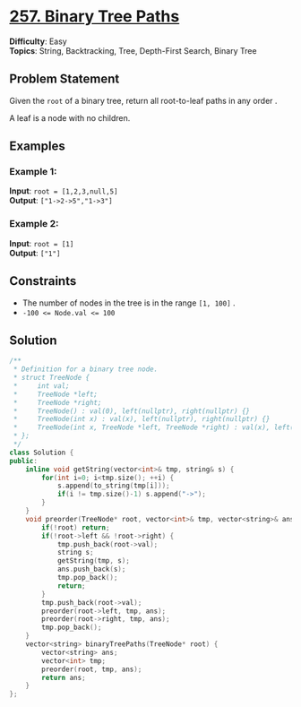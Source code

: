# [257. Binary Tree Paths](https://leetcode.com/problems/binary-tree-paths/)

**Difficulty**: Easy  
**Topics**: String, Backtracking, Tree, Depth-First Search, Binary Tree

## Problem Statement

Given the `root` of a binary tree, return all root-to-leaf paths in any order .

A leaf is a node with no children.

## Examples

### Example 1:

**Input**: `root = [1,2,3,null,5]`  
**Output**: `["1->2->5","1->3"] `



### Example 2:

**Input**: `root = [1]`  
**Output**: `["1"] ` 



## Constraints

- The number of nodes in the tree is in the range `[1, 100]` .
- `-100 <= Node.val <= 100`

## Solution
```cpp
/**
 * Definition for a binary tree node.
 * struct TreeNode {
 *     int val;
 *     TreeNode *left;
 *     TreeNode *right;
 *     TreeNode() : val(0), left(nullptr), right(nullptr) {}
 *     TreeNode(int x) : val(x), left(nullptr), right(nullptr) {}
 *     TreeNode(int x, TreeNode *left, TreeNode *right) : val(x), left(left), right(right) {}
 * };
 */
class Solution {
public:
    inline void getString(vector<int>& tmp, string& s) {
        for(int i=0; i<tmp.size(); ++i) {
            s.append(to_string(tmp[i]));
            if(i != tmp.size()-1) s.append("->");
        }
    }
    void preorder(TreeNode* root, vector<int>& tmp, vector<string>& ans) {
        if(!root) return;
        if(!root->left && !root->right) {
            tmp.push_back(root->val);
            string s;
            getString(tmp, s);
            ans.push_back(s);
            tmp.pop_back();
            return;
        }
        tmp.push_back(root->val);
        preorder(root->left, tmp, ans);
        preorder(root->right, tmp, ans);
        tmp.pop_back();
    }
    vector<string> binaryTreePaths(TreeNode* root) {
        vector<string> ans;
        vector<int> tmp;
        preorder(root, tmp, ans);
        return ans;
    }
};
```
